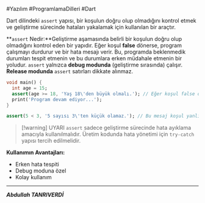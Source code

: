 #Yazılım #ProgramlamaDilleri #Dart 

Dart dilindeki `assert` yapısı, bir koşulun doğru olup olmadığını kontrol etmek ve geliştirme sürecinde hataları yakalamak için kullanılan bir araçtır.

**`assert` Nedir:**Geliştirme aşamasında belirli bir koşulun doğru olup olmadığını kontrol eden bir yapıdır. Eğer koşul **false** dönerse, program çalışmayı durdurur ve bir hata mesajı verir. Bu, programda beklenmedik durumları tespit etmenin ve bu durumlara erken müdahale etmenin bir yoludur. `assert` yalnızca **debug modunda** (geliştirme sırasında) çalışır. **Release modunda** `assert` satırları dikkate alınmaz. 

```dart
void main() {
  int age = 15;
  assert(age >= 18, 'Yaş 18\'den büyük olmalı.'); // Eğer koşul false olursa hata fırlatılır
  print('Program devam ediyor...');
}

```

```dart
assert(5 < 3, '5 sayısı 3\'ten küçük olamaz.'); // Bu mesaj koşul yanlış olunca gösterilecek.

```

> [!warning] UYARI
> `assert` sadece geliştirme sürecinde hata ayıklama amacıyla kullanılmalıdır. Üretim kodunda hata yönetimi için `try-catch` yapısı tercih edilmelidir.

**Kullanımın Avantajları:** 
- Erken hata tespiti
- Debug moduna özel
- Kolay kullanım

*** 
***Abdullah TANRIVERDİ***



 


